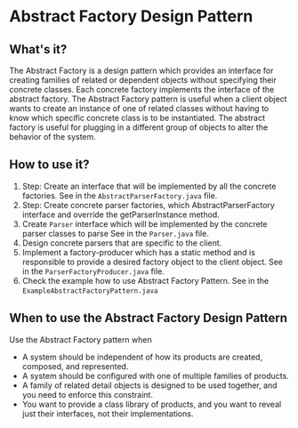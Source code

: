 # Abstract Factory Design Pattern

## What's it?
The Abstract Factory is a design pattern which provides an interface for 
creating families of related or dependent objects without specifying their 
concrete classes. Each concrete factory implements the interface of the abstract factory.
The Abstract Factory pattern is useful when a client object wants to create 
an instance of one of related classes without having to know which specific concrete class is to be instantiated. 
The abstract factory is useful for plugging in a different group of objects to alter the behavior of the system. 

## How to use it?
1. Step:
Create an interface that will be implemented by all the concrete factories.
See in the `AbstractParserFactory.java` file.
2. Step:
Create concrete parser factories, which AbstractParserFactory interface
and override the getParserInstance method.
3. Create `Parser` interface which will be implemented by the concrete parser classes to parse
See in the `Parser.java` file.
4. Design concrete parsers that are specific to the client.
5. Implement a factory-producer which has a static method and is responsible to provide a desired factory object to the client object.
See in the `ParserFactoryProducer.java` file.
6. Check the example how to use Abstract Factory Pattern. See in the `ExampleAbstractFactoryPattern.java` 


## When to use the Abstract Factory Design Pattern
Use the Abstract Factory pattern when
- A system should be independent of how its products are created, composed, and represented.
- A system should be configured with one of multiple families of products.
- A family of related detail objects is designed to be used together, and you need to enforce this constraint.
- You want to provide a class library of products, and you want to reveal just their interfaces, not their implementations.
